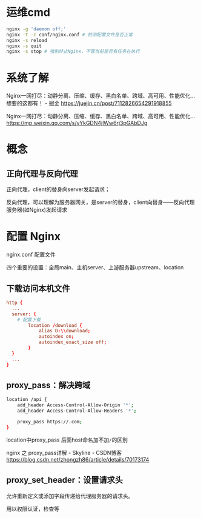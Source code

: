 # 运维cmd
```bash
nginx -g 'daemon off;'
nginx -t -c conf/nginx.conf # 检测配置文件是否正常  
nginx -s reload
nginx -s quit
nginx -s stop # 强制终止Nginx，不管当前是否有任务在执行  
```

# 系统了解

Nginx一网打尽：动静分离、压缩、缓存、黑白名单、跨域、高可用、性能优化...想要的这都有！ - 掘金
https://juejin.cn/post/7112826654291918855

Nginx一网打尽：动静分离、压缩、缓存、黑白名单、跨域、高可用、性能优化...
https://mp.weixin.qq.com/s/yYkGDN4jlWw6rj3pGAbDJg

# 概念

## 正向代理与反向代理

正向代理，client的替身向server发起请求；

反向代理，可以理解为服务器网关，是server的替身，client向替身——反向代理服务器(如Nginx)发起请求


# 配置 Nginx

nginx.conf 配置文件

四个重要的设置：全局main、主机server、上游服务器upstream、location

## 下载访问本机文件
```conf
http {
  ...
  server: {
    # 配置下载
        location /download {
            alias D:\\download;
            autoindex on;
            autoindex_exact_size off;
        }
  }
  ...
}
```


## proxy_pass：解决跨域

```bash
location /api {
    add_header Access-Control-Allow-Origin '*';
    add_header Access-Control-Allow-Headers '*';

    proxy_pass https://.com;
}
```

location中proxy_pass 后面host命名加不加`/`的区别

nginx 之 proxy_pass详解 - Skyline - CSDN博客  https://blog.csdn.net/zhongzh86/article/details/70173174



## proxy_set_header：设置请求头

允许重新定义或添加字段传递给代理服务器的请求头。

用以权限认证，检查等
